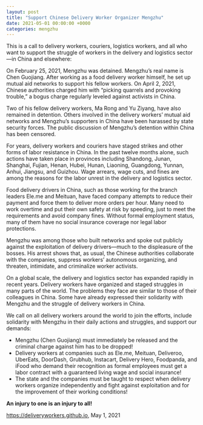 ```yaml
---
layout: post
title: "Support Chinese Delivery Worker Organizer Mengzhu"
date: 2021-05-01 00:00:00 +0000
categories: mengzhu
---
```


This is a call to delivery workers, couriers, logistics workers, and all who want to support the struggle of workers in the delivery and logistics sector—in China and elsewhere:

On February 25, 2021, Mengzhu was detained. Mengzhu’s real name is Chen Guojiang. After working as a food delivery worker himself, he set up mutual aid networks to support his fellow workers. On April 2, 2021, Chinese authorities charged him with “picking quarrels and provoking trouble,” a bogus charge regularly leveled against activists in China.

Two of his fellow delivery workers, Ma Rong and Yu Ziyang, have also remained in detention. Others involved in the delivery workers’ mutual aid networks and Mengzhu’s supporters in China have been harassed by state security forces. The public discussion of Mengzhu’s detention within China has been censored.

For years, delivery workers and couriers have staged strikes and other forms of labor resistance in China. In the past twelve months alone, such actions have taken place in provinces including Shandong, Junan, Shanghai, Fujian, Henan, Hubei, Hunan, Liaoning, Guangdong, Yunnan, Anhui, Jiangsu, and Guizhou. Wage arrears, wage cuts, and fines are among the reasons for the labor unrest in the delivery and logistics sector. 

Food delivery drivers in China, such as those working for the branch leaders Ele.me and Meituan, have faced company attempts to reduce their payment and force them to deliver more orders per hour. Many need to work overtime and put their own safety at risk by speeding, just to meet the requirements and avoid company fines. Without formal employment status, many of them have no social insurance coverage nor legal labor protections.

Mengzhu was among those who built networks and spoke out publicly against the exploitation of delivery drivers—much to the displeasure of the bosses. His arrest shows that, as usual, the Chinese authorities collaborate with the companies, suppress workers’ autonomous organizing, and threaten, intimidate, and criminalize worker activists.

On a global scale, the delivery and logistics sector has expanded rapidly in recent years. Delivery workers have organized and staged struggles in many parts of the world. The problems they face are similar to those of their colleagues in China. Some have already expressed their solidarity with Mengzhu and the struggle of delivery workers in China.

We call on all delivery workers around the world to join the efforts, include solidarity with Mengzhu in their daily actions and struggles, and support our demands:

 - Mengzhu (Chen Guojiang) must immediately be released and the criminal charge against him has to be dropped! 
 - Delivery workers at companies such as Ele.me, Meituan, Deliveroo, UberEats, DoorDash, Grubhub, Instacart, Delivery Hero, Foodpanda, and iFood who demand their recognition as formal employees must get a labor contract with a guaranteed living wage and social insurance!  
 - The state and the companies must be taught to respect when delivery workers organize independently and fight against exploitation and for the improvement of their working conditions!
 
__An injury to one is an injury to all!__

https://deliveryworkers.github.io, May 1, 2021
